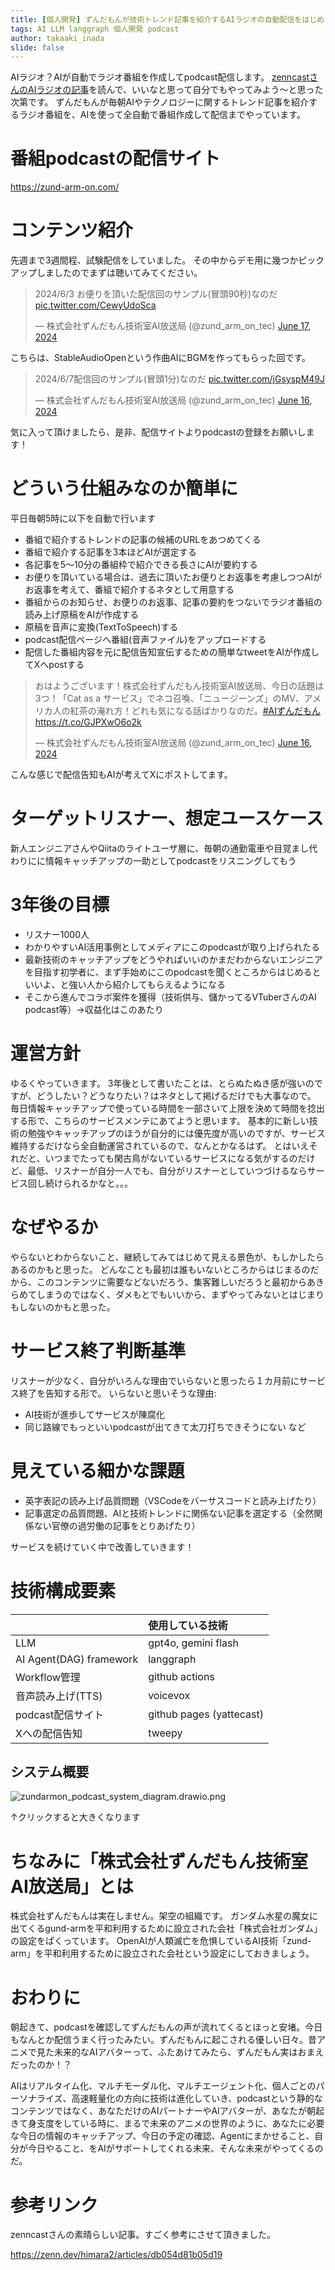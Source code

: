 ```yaml
---
title: [個人開発] ずんだもんが技術トレンド記事を紹介するAIラジオの自動配信をはじめました！
tags: AI LLM langgraph 個人開発 podcast
author: takaaki_inada
slide: false
---
```

AIラジオ？AIが自動でラジオ番組を作成してpodcast配信します。
[zenncastさんのAIラジオの記事](https://zenn.dev/himara2/articles/db054d81b05d19)を読んで、いいなと思って自分でもやってみよう～と思った次第です。
ずんだもんが毎朝AIやテクノロジーに関するトレンド記事を紹介するラジオ番組を、AIを使って全自動で番組作成して配信までやっています。

# 番組podcastの配信サイト

https://zund-arm-on.com/

# コンテンツ紹介

先週まで3週間程、試験配信をしていました。
その中からデモ用に幾つかピックアップしましたのでまずは聴いてみてください。

<blockquote class="twitter-tweet" data-media-max-width="560"><p lang="ja" dir="ltr">2024/6/3 お便りを頂いた配信回のサンプル(冒頭90秒)なのだ <a href="https://t.co/CewyUdoSca">pic.twitter.com/CewyUdoSca</a></p>&mdash; 株式会社ずんだもん技術室AI放送局 (@zund_arm_on_tec) <a href="https://twitter.com/zund_arm_on_tec/status/1802668595396411751?ref_src=twsrc%5Etfw">June 17, 2024</a></blockquote> <script async src="https://platform.twitter.com/widgets.js" charset="utf-8"></script>

こちらは、StableAudioOpenという作曲AIにBGMを作ってもらった回です。
<blockquote class="twitter-tweet" data-media-max-width="560"><p lang="ja" dir="ltr">2024/6/7配信回のサンプル(冒頭1分)なのだ <a href="https://t.co/jGsyspM49J">pic.twitter.com/jGsyspM49J</a></p>&mdash; 株式会社ずんだもん技術室AI放送局 (@zund_arm_on_tec) <a href="https://twitter.com/zund_arm_on_tec/status/1802488864734601662?ref_src=twsrc%5Etfw">June 16, 2024</a></blockquote> <script async src="https://platform.twitter.com/widgets.js" charset="utf-8"></script>

気に入って頂けましたら、是非、配信サイトよりpodcastの登録をお願いします！

# どういう仕組みなのか簡単に
平日毎朝5時に以下を自動で行います
- 番組で紹介するトレンドの記事の候補のURLをあつめてくる
- 番組で紹介する記事を3本ほどAIが選定する
- 各記事を5～10分の番組枠で紹介できる長さにAIが要約する
- お便りを頂いている場合は、過去に頂いたお便りとお返事を考慮しつつAIがお返事を考えて、番組で紹介するネタとして用意する
- 番組からのお知らせ、お便りのお返事、記事の要約をつないでラジオ番組の読み上げ原稿をAIが作成する
- 原稿を音声に変換(TextToSpeech)する
- podcast配信ページへ番組(音声ファイル)をアップロードする
- 配信した番組内容を元に配信告知宣伝するための簡単なtweetをAIが作成してXへpostする

<blockquote class="twitter-tweet"><p lang="ja" dir="ltr">おはようございます！株式会社ずんだもん技術室AI放送局、今日の話題は3つ！「Cat as a サービス」でネコ召喚、「ニュージーンズ」のMV、アメリカ人の紅茶の淹れ方！どれも気になる話ばかりなのだ。<a href="https://twitter.com/hashtag/AI%E3%81%9A%E3%82%93%E3%81%A0%E3%82%82%E3%82%93?src=hash&amp;ref_src=twsrc%5Etfw">#AIずんだもん</a><a href="https://t.co/GJPXwO6o2k">https://t.co/GJPXwO6o2k</a></p>&mdash; 株式会社ずんだもん技術室AI放送局 (@zund_arm_on_tec) <a href="https://twitter.com/zund_arm_on_tec/status/1802467501210812450?ref_src=twsrc%5Etfw">June 16, 2024</a></blockquote> <script async src="https://platform.twitter.com/widgets.js" charset="utf-8"></script>

こんな感じで配信告知もAIが考えてXにポストしてます。

# ターゲットリスナー、想定ユースケース
新人エンジニアさんやQiitaのライトユーザ層に、毎朝の通勤電車や目覚まし代わりにに情報キャッチアップの一助としてpodcastをリスニングしてもう

# 3年後の目標
- リスナー1000人
- わかりやすいAI活用事例としてメディアにこのpodcastが取り上げられたる
- 最新技術のキャッチアップをどうやればいいのかまだわからないエンジニアを目指す初学者に、まず手始めにこのpodcastを聞くところからはじめるといいよ、と強い人から紹介してもらえるようになる
- そこから進んでコラボ案件を獲得（技術供与、儲かってるVTuberさんのAI podcast等）→収益化はこのあたり

# 運営方針
ゆるくやっていきます。
3年後として書いたことは、とらぬたぬき感が強いのですが、どうしたい？どうなりたい？はネタとして掲げるだけでも大事なので。
毎日情報キャッチアップで使っている時間を一部さいて上限を決めて時間を捻出する形で、こちらのサービスメンテにあてようと思います。
基本的に新しい技術の勉強やキャッチアップのほうが自分的には優先度が高いのですが、サービス維持するだけなら全自動運営されているので、なんとかなるはず。
とはいえそれだと、いつまでたっても閑古鳥がないているサービスになる気がするのだけど、最低、リスナーが自分一人でも、自分がリスナーとしていつづけるならサービス回し続けられるかなと。。。

# なぜやるか
やらないとわからないこと、継続してみてはじめて見える景色が、もしかしたらあるのかもと思った。
どんなことも最初は誰もいないところからはじまるのだから、このコンテンツに需要などないだろう、集客難しいだろうと最初からあきらめてしまうのではなく、ダメもとでもいいから、まずやってみないとはじまりもしないのかもと思った。

# サービス終了判断基準
リスナーが少なく、自分がいろんな理由でいらないと思ったら１カ月前にサービス終了を告知する形で。
いらないと思いそうな理由:
- AI技術が進歩してサービスが陳腐化
- 同じ路線でもっといいpodcastが出てきて太刀打ちできそうにない
など

# 見えている細かな課題
- 英字表記の読み上げ品質問題（VSCodeをバーサスコードと読み上げたり）
- 記事選定の品質問題、AIと技術トレンドに関係ない記事を選定する（全然関係ない官僚の過労働の記事をとりあげたり）

サービスを続けていく中で改善していきます！

# 技術構成要素
|   | 使用している技術   |
|:-----------|:------------|
| LLM        | gpt4o, gemini flash            |
| AI Agent(DAG) framework | langgraph            |
| Workflow管理 | github actions            |
| 音声読み上げ(TTS) | voicevox |
| podcast配信サイト | github pages (yattecast)            |
| Xへの配信告知 | tweepy            |

## システム概要
![zundarmon_podcast_system_diagram.drawio.png](https://qiita-image-store.s3.ap-northeast-1.amazonaws.com/0/116075/233512e3-908f-3e2c-5510-aad81ec5c995.png)

↑クリックすると大きくなります

# ちなみに「株式会社ずんだもん技術室AI放送局」とは
株式会社ずんだもんは実在しません。架空の組織です。
ガンダム水星の魔女に出てくるgund-armを平和利用するために設立された会社「株式会社ガンダム」の設定をぱくっています。
OpenAIが人類滅亡を危惧しているAI技術「zund-arm」を平和利用するために設立された会社という設定にしておきましょう。

# おわりに
朝起きて、podcastを確認してずんだもんの声が流れてくるとほっと安堵。今日もなんとか配信うまく行ったみたい。ずんだもんに起こされる優しい日々。昔アニメで見た未来的なAIアバターって、ふたあけてみたら、ずんだもん実はおまえだったのか！？

AIはリアルタイム化、マルチモーダル化、マルチエージェント化、個人ごとのパーソナライズ、高速軽量化の方向に技術は進化していき、podcastという静的なコンテンツではなく、あなただけのAIパートナーやAIアバターが、あなたが朝起きて身支度をしている時に、まるで未来のアニメの世界のように、あなたに必要な今日の情報のキャッチアップ、今日の予定の確認、Agentにまかせること、自分が今日やること、をAIがサポートしてくれる未来、そんな未来がやってくるのだ。

# 参考リンク
zenncastさんの素晴らしい記事。すごく参考にさせて頂きました。

https://zenn.dev/himara2/articles/db054d81b05d19
